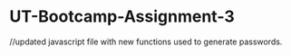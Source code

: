 # UT-Bootcamp-Assignment-3
//updated javascript file with new functions used to generate passwords.
